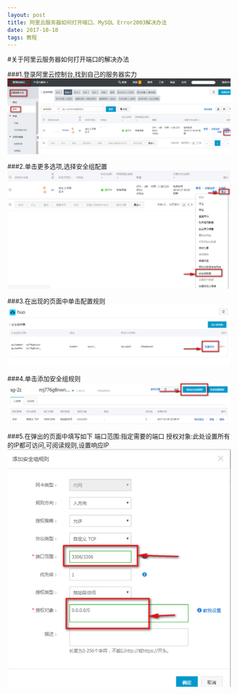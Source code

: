 ```yaml
---
layout: post
title: 阿里云服务器如何打开端口、MySQL Error2003解决办法
date: 2017-10-10
tags: 教程    
---
```


#关于阿里云服务器如何打开端口的解决办法


###1.登录阿里云控制台,找到自己的服务器实力
<img src="/images/posts/aliyunMySQL/00.png"> 

###2.单击更多选项,选择安全组配置
<img src="/images/posts/aliyunMySQL/01.png"> 

###3.在出现的页面中单击配置规则
<img src="/images/posts/aliyunMySQL/02.png"> 

###4.单击添加安全组规则
<img src="/images/posts/aliyunMySQL/03.png"> 

###5.在弹出的页面中填写如下
	端口范围:指定需要的端口
	授权对象:此处设置所有的IP都可访问,可阅读规则,设置响应IP
<img src="/images/posts/aliyunMySQL/04.png"> 